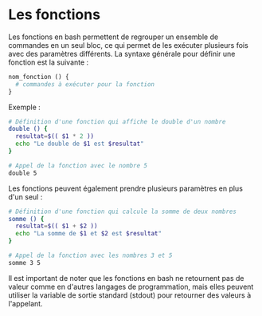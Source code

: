 # Les fonctions

Les fonctions en bash permettent de regrouper un ensemble de commandes en un seul bloc, ce qui permet de les exécuter plusieurs fois avec des paramètres différents. La syntaxe générale pour définir une fonction est la suivante :

```python
nom_fonction () {
  # commandes à exécuter pour la fonction
}
```

Exemple :

```bash
# Définition d'une fonction qui affiche le double d'un nombre
double () {
  resultat=$(( $1 * 2 ))
  echo "Le double de $1 est $resultat"
}

# Appel de la fonction avec le nombre 5
double 5
```

Les fonctions peuvent également prendre plusieurs paramètres en plus d'un seul :

```bash
# Définition d'une fonction qui calcule la somme de deux nombres
somme () {
  resultat=$(( $1 + $2 ))
  echo "La somme de $1 et $2 est $resultat"
}

# Appel de la fonction avec les nombres 3 et 5
somme 3 5
```

Il est important de noter que les fonctions en bash ne retournent pas de valeur comme en d'autres langages de programmation, mais elles peuvent utiliser la variable de sortie standard (stdout) pour retourner des valeurs à l'appelant.
